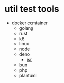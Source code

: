 # util test tools

- docker comtainer
    - golang
    - rust
    - k6
    - linux
    - node
    - deno
        - [jsr](https://jsr.io/docs/using-packages)
    - bun
    - php
    - plantuml